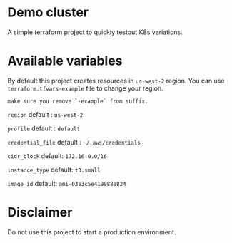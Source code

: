 # Demo cluster

A simple terraform project to quickly testout K8s variations.

# Available variables

By default this project creates resources in `us-west-2` region. You can use `terraform.tfvars-example` file to change your region.

```
make sure you remove `-example` from suffix.
```

`region` default : `us-west-2`

`profile` default : `default`

`credential_file` default : `~/.aws/credentials`

`cidr_block` default: `172.16.0.0/16`

`instance_type` default: `t3.small`
  
`image_id` default: `ami-03e3c5e419088e824`



# Disclaimer

Do not use this project to start a production environment.
